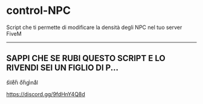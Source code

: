 # control-NPC
Script che ti permette di modificare la densità degli NPC nel tuo server FiveM

-------------------------------
SAPPI CHE SE RUBI QUESTO SCRIPT E LO RIVENDI SEI UN FIGLIO DI P...
-------------------------------

s͛iͥleͤrͬiͥ oͦrͬiͥgiͥnaͣl

https://discord.gg/9fdHnY4Q8d

